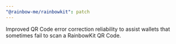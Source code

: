 ```yaml
---
"@rainbow-me/rainbowkit": patch
---
```


Improved QR Code error correction reliability to assist wallets that sometimes fail to scan a RainbowKit QR Code.
